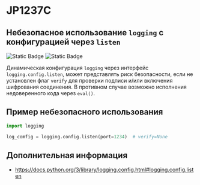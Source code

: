 # JP1237C
## Небезопасное использование `logging` с конфигурацией через `listen`

![Static Badge](https://img.shields.io/badge/%D0%A1%D1%82%D0%B5%D0%BF%D0%B5%D0%BD%D1%8C%20%D0%BA%D1%80%D0%B8%D1%82%D0%B8%D1%87%D0%BD%D0%BE%D1%81%D1%82%D0%B8-%D1%81%D1%80%D0%B5%D0%B4%D0%BD%D1%8F%D1%8F-orange?style=for-the-badge)
![Static Badge](https://img.shields.io/badge/%D0%94%D0%BE%D1%81%D1%82%D0%BE%D0%B2%D0%B5%D1%80%D0%BD%D0%BE%D1%81%D1%82%D1%8C%20%D0%BE%D0%BF%D1%80%D0%B5%D0%B4%D0%B5%D0%BB%D0%B5%D0%BD%D0%B8%D1%8F-%D0%B2%D1%8B%D1%81%D0%BE%D0%BA%D0%B0%D1%8F-crimson?style=for-the-badge)

Динамическая конфигурация `logging` через интерфейс `logging.config.listen`, может представлять риск безопасности, если не установлен флаг `verify` для проверки подписи и/или включения шифрования соединения. В противном случае возможно исполнения недоверенного кода через `eval()`.

## Пример небезопасного использования

```python linenums="1"
import logging

log_comfig = logging.config.listen(port=1234)  # verify=None
```

## Дополнительная информация

* <https://docs.python.org/3/library/logging.config.html#logging.config.listen>
